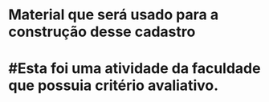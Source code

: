 <h1> Material que será usado para a construção desse cadastro <h1>

#Esta foi uma atividade da faculdade que possuia critério avaliativo.
